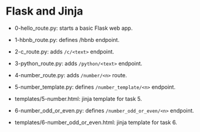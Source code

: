 # Flask and Jinja

* 0-hello_route.py: starts a basic Flask web app.

* 1-hbnb_route.py: defines /hbnb endpoint.

* 2-c_route.py: adds `/c/<text>` endpoint.

* 3-python_route.py: adds `/python/<text>` endpoint.

* 4-number_route.py: adds `/number/<n>` route.

* 5-number_template.py: defines `/number_template/<n>` endpoint.
* templates/5-number.html: jinja template for task 5.

* 6-number_odd_or_even.py: defines `/number_odd_or_even/<n>` endpoint.
* templates/6-number_odd_or_even.html: jinja template for task 6.


